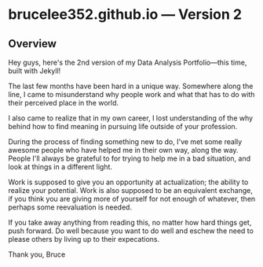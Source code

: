 # brucelee352.github.io — Version 2 

## Overview
Hey guys, here's the 2nd version of my Data Analysis Portfolio—this time, built with Jekyll! 

The last few months have been hard in a unique way. Somewhere along the line, I came to misunderstand why people work and what that has to do with their perceived place in the world. 

I also came to realize that in my own career, I lost understanding of the why behind how to find meaning in pursuing life outside of your profession. 

During the process of finding something new to do, I've met some really awesome people who have helped me in their own way, along the way. People I'll always be grateful to for trying to help me in a bad situation, and look at things in a different light. 

Work is supposed to give you an opportunity at actualization; the ability to realize your potential.  Work is also supposed to be an equivalent exchange, if you think you are giving more of yourself for not enough of whatever, then perhaps some reevaluation is needed. 

If you take away anything from reading this, no matter how hard things get, push forward. Do well because you want to do well and eschew the need to please others by living up to their expecations. 

Thank you,
Bruce 
